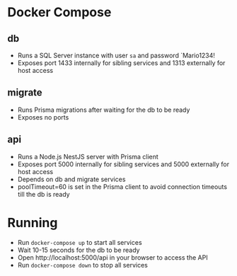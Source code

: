 # Docker Compose
## db
- Runs a SQL Server instance with user `sa` and password `Mario1234!
- Exposes port 1433 internally for sibling services and 1313 externally for host access
## migrate
- Runs Prisma migrations after waiting for the db to be ready
- Exposes no ports
## api
- Runs a Node.js NestJS server with Prisma client
- Exposes port 5000 internally for sibling services and 5000 externally for host access
- Depends on db and migrate services
- poolTimeout=60 is set in the Prisma client to avoid connection timeouts till the db is ready
# Running
- Run `docker-compose up` to start all services
- Wait 10-15 seconds for the db to be ready
- Open http://localhost:5000/api in your browser to access the API
- Run `docker-compose down` to stop all services